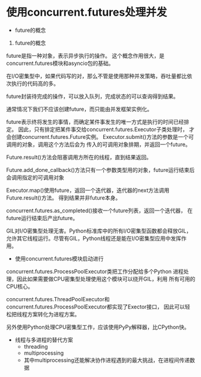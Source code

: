 # 使用concurrent.futures处理并发

- future的概念

1. future的概念

future是指一种对象，表示异步执行的操作。
这个概念作用很大，是concurrent.futures模块和asyncio包的基础。

在I/O密集型中，如果代码写的对，那么不管是使用那种并发策略，吞吐量都比依次执行的代码高的多。

future封装待完成的操作，可以放入队列，完成状态的可以查询得到结果。

通常情况下我们不应该创建future，而只能由并发框架实例化。

future表示终将发生的事情，而确定某件事发生的唯一方式是执行的时间已经排定。
因此，只有排定把某件事交给concurrent.futures.Executor子类处理时，
才会创建concurrent.futures.Future实例。
Executor.submit()方法的参数是一个可调用的对象，调用这个方法后会为
传入的可调用对象排期，并返回一个future。

Future.result()方法会阻塞调用方所在的线程，直到结果返回。

Future.add_done_callback()方法只有一个参数类型用的对象，future运行结束后会调用指定的可调用对象

Executor.map()使用future，返回一个迭代器，迭代器的next方法调用Future.result()方法。
得到结果并非future本身。

concurrent.futures.as_completed()接收一个future列表，返回一个迭代器，
在future运行结束后产出future。

GIL对I/O密集型处理无害。Python标准库中的所有I/O密集型函数都会释放GIL，
允许其它线程运行。尽管有GIL，Python线程还是能在I/O密集型应用中发挥作用。

- 使用concurrent.futures模块启动进行

concurrent.futures.ProcessPoolExecutor类把工作分配给多个Python
进程处理，因此如果需要做CPU密集型处理使用这个模块可以绕开GIL，利用
所有可用的CPU核心。

concurrent.futures.ThreadPoolExecutor和
concurrent.futures.ProcessPoolExecutor都实现了Exector接口，
因此可以轻松把线程方案转化为进程方案。

另外使用Python处理CPU密集型工作，应该使用PyPy解释器，比CPython快。

- 线程与多进程的替代方案
  - threading
  - multiprocessing
  - 其中multiprocessing还能解决协作进程遇到的最大挑战，在进程间传递数据




